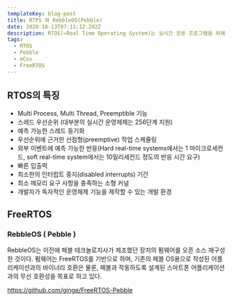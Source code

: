 ```yaml
---
templateKey: blog-post
title: RTPS 와 RebbleOS(Pebble)
date: 2020-10-13T07:11:12.292Z
description: RTOS(←Real Time Operating System)는 실시간 응용 프로그램을 위해 개발된 운영 체제이다. Pebble OS 는 RTOS 에 기반하여 개발되었다.
tags:
  - RTOS
  - Pebble
  - eCos
  - FreeRTOS
---
```


## RTOS의 특징

- Multi Process, Multi Thread, Preemptible 기능
- 스레드 우선순위 (대부분의 실시간 운영체제는 256단계 지원)
- 예측 가능한 스레드 동기화
- 우선순위에 근거한 선점형(preemptive) 작업 스케쥴링
- 외부 이벤트에 예측 가능한 반응(Hard real-time systems에서는 1 마이크로세컨드, soft real-time system에서는 10밀리세컨드 정도의 반응 시간 요구)
- 빠른 입출력
- 최소한의 인터럽트 중지(disabled interrupts) 기간
- 최소 메모리 요구 사항을 충족하는 소형 커널
- 개발자가 독자적인 운영체제 기능을 제작할 수 있는 개발 환경

## FreeRTOS

### RebbleOS ( Pebble )

RebbleOS는 이전에 페블 테크놀로지사가 제조했던 장치의 펌웨어를 오픈 소스 재구성한 것이다. 펌웨어는 FreeRTOS를 기반으로 하며, 기존의 페블 OS용으로 작성된 어플리케이션과의 바이너리 호환은 물론, 페블과 작동하도록 설계된 스마트폰 어플리케이션과의 무선 호환성을 목표로 하고 있다.

https://github.com/ginge/FreeRTOS-Pebble
